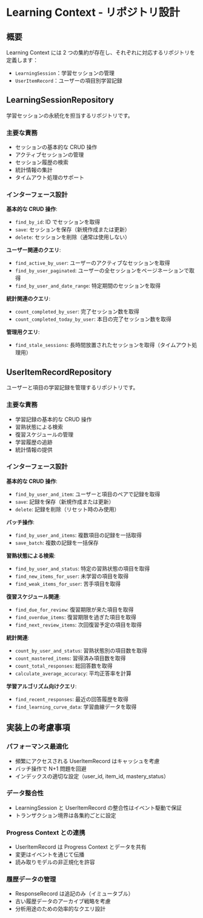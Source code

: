 # Learning Context - リポジトリ設計

## 概要

Learning Context には 2 つの集約が存在し、それぞれに対応するリポジトリを定義します：

- `LearningSession`：学習セッションの管理
- `UserItemRecord`：ユーザーの項目別学習記録

## LearningSessionRepository

学習セッションの永続化を担当するリポジトリです。

### 主要な責務

- セッションの基本的な CRUD 操作
- アクティブセッションの管理
- セッション履歴の検索
- 統計情報の集計
- タイムアウト処理のサポート

### インターフェース設計

**基本的な CRUD 操作**:

- `find_by_id`: ID でセッションを取得
- `save`: セッションを保存（新規作成または更新）
- `delete`: セッションを削除（通常は使用しない）

**ユーザー関連のクエリ**:

- `find_active_by_user`: ユーザーのアクティブなセッションを取得
- `find_by_user_paginated`: ユーザーの全セッションをページネーションで取得
- `find_by_user_and_date_range`: 特定期間のセッションを取得

**統計関連のクエリ**:

- `count_completed_by_user`: 完了セッション数を取得
- `count_completed_today_by_user`: 本日の完了セッション数を取得

**管理用クエリ**:

- `find_stale_sessions`: 長時間放置されたセッションを取得（タイムアウト処理用）

## UserItemRecordRepository

ユーザーと項目の学習記録を管理するリポジトリです。

### 主要な責務

- 学習記録の基本的な CRUD 操作
- 習熟状態による検索
- 復習スケジュールの管理
- 学習履歴の追跡
- 統計情報の提供

### インターフェース設計

**基本的な CRUD 操作**:

- `find_by_user_and_item`: ユーザーと項目のペアで記録を取得
- `save`: 記録を保存（新規作成または更新）
- `delete`: 記録を削除（リセット時のみ使用）

**バッチ操作**:

- `find_by_user_and_items`: 複数項目の記録を一括取得
- `save_batch`: 複数の記録を一括保存

**習熟状態による検索**:

- `find_by_user_and_status`: 特定の習熟状態の項目を取得
- `find_new_items_for_user`: 未学習の項目を取得
- `find_weak_items_for_user`: 苦手項目を取得

**復習スケジュール関連**:

- `find_due_for_review`: 復習期限が来た項目を取得
- `find_overdue_items`: 復習期限を過ぎた項目を取得
- `find_next_review_items`: 次回復習予定の項目を取得

**統計関連**:

- `count_by_user_and_status`: 習熟状態別の項目数を取得
- `count_mastered_items`: 習得済み項目数を取得
- `count_total_responses`: 総回答数を取得
- `calculate_average_accuracy`: 平均正答率を計算

**学習アルゴリズム向けクエリ**:

- `find_recent_responses`: 最近の回答履歴を取得
- `find_learning_curve_data`: 学習曲線データを取得

## 実装上の考慮事項

### パフォーマンス最適化

- 頻繁にアクセスされる UserItemRecord はキャッシュを考慮
- バッチ操作で N+1 問題を回避
- インデックスの適切な設定（user_id, item_id, mastery_status）

### データ整合性

- LearningSession と UserItemRecord の整合性はイベント駆動で保証
- トランザクション境界は各集約ごとに設定

### Progress Context との連携

- UserItemRecord は Progress Context とデータを共有
- 変更はイベントを通じて伝播
- 読み取りモデルの非正規化を許容

### 履歴データの管理

- ResponseRecord は追記のみ（イミュータブル）
- 古い履歴データのアーカイブ戦略を考慮
- 分析用途のための効率的なクエリ設計
